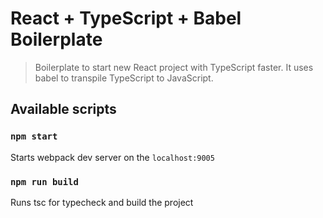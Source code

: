 # React + TypeScript + Babel Boilerplate

> Boilerplate to start new React project with TypeScript faster.
> It uses babel to transpile TypeScript to JavaScript.

## Available scripts

### `npm start`

Starts webpack dev server on the `localhost:9005`

### `npm run build`

Runs tsc for typecheck and build the project
